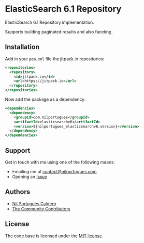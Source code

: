 # ElasticSearch 6.1 Repository

ElasticSearch 6.1 Repository implementation. 

Supports building paginated results and also faceting.

## Installation

Add in your `pom.xml` file the jitpack.io repositories:

```xml
<repositories>
  <repository>
    <id>jitpack.io</id>
    <url>https://jitpack.io</url>
  </repository>
</repositories>
```
  
Now add the package as a dependency: 

```xml
<dependencies>		
  <dependency>
    <groupId>com.nilportugues</groupId>
    <artifactId>elasticsearchv6</artifactId>
    <version>${nilportugues_elasticsearchv6.version}</version>
  </dependency>
</dependencies>  
```

## Support

Get in touch with me using one of the following means:

 - Emailing me at <contact@nilportugues.com>
 - Opening an [Issue](/../../issues/new)

## Authors

* [Nil Portugués Calderó](https://nilportugues.com)
* [The Community Contributors](/../../graphs/contributors)


## License
The code base is licensed under the [MIT license](LICENSE).
